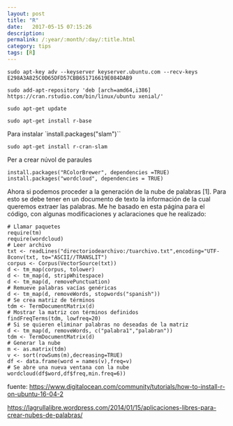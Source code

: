 ```yaml
---
layout: post
title: "R"
date:   2017-05-15 07:15:26
description:
permalink: /:year/:month/:day/:title.html
category: tips
tags: [R]
---
```

    sudo apt-key adv --keyserver keyserver.ubuntu.com --recv-keys E298A3A825C0D65DFD57CBB651716619E084DAB9

    sudo add-apt-repository 'deb [arch=amd64,i386] https://cran.rstudio.com/bin/linux/ubuntu xenial/'

    sudo apt-get update

    sudo apt-get install r-base

Para instalar `install.packages("slam")``

    sudo apt-get install r-cran-slam


Per a crear núvol de paraules

    install.packages("RColorBrewer", dependencies =TRUE)
    install.packages("wordcloud", dependencies = TRUE)

Ahora si podemos proceder a la generación de la nube de palabras [1]. Para esto se debe tener en un documento de texto la información de la cual queremos extraer las palabras. Me he basado en esta página para el código, con algunas modificaciones y aclaraciones que he realizado:

    # Llamar paquetes
    require(tm)
    require(wordcloud)
    # Leer archivo
    txt <- readLines("directoriodearchivo:/tuarchivo.txt",encoding="UTF-8conv(txt, to="ASCII//TRANSLIT")
    corpus <- Corpus(VectorSource(txt))
    d <- tm_map(corpus, tolower)
    d <- tm_map(d, stripWhitespace)
    d <- tm_map(d, removePunctuation)
    # Remueve palabras vacías genéricas
    d <- tm_map(d, removeWords, stopwords("spanish"))
    # Se crea matriz de términos
    tdm <- TermDocumentMatrix(d)
    # Mostrar la matriz con términos definidos
    findFreqTerms(tdm, lowfreq=20)
    # Si se quieren eliminar palabras no deseadas de la matriz
    d <- tm_map(d, removeWords, c("palabra1","palabran"))
    tdm <- TermDocumentMatrix(d)
    # Generar la nube
    m <- as.matrix(tdm)
    v <- sort(rowSums(m),decreasing=TRUE)
    df <- data.frame(word = names(v),freq=v)
    # Se abre una nueva ventana con la nube
    wordcloud(df$word,df$freq,min.freq=6))

fuente: https://www.digitalocean.com/community/tutorials/how-to-install-r-on-ubuntu-16-04-2

https://lagrullalibre.wordpress.com/2014/01/15/aplicaciones-libres-para-crear-nubes-de-palabras/
